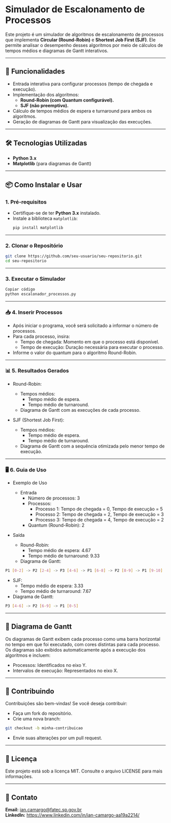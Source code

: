 # Simulador de Escalonamento de Processos

Este projeto é um simulador de algoritmos de escalonamento de processos que implementa **Circular (Round-Robin)** e **Shortest Job First (SJF)**. Ele permite analisar o desempenho desses algoritmos por meio de cálculos de tempos médios e diagramas de Gantt interativos.

---

## 🚀 Funcionalidades

- Entrada interativa para configurar processos (tempo de chegada e execução).
- Implementação dos algoritmos:
  - **Round-Robin (com Quantum configurável).**
  - **SJF (não preemptivo).**
- Cálculo de tempos médios de espera e turnaround para ambos os algoritmos.
- Geração de diagramas de Gantt para visualização das execuções.

---

## 🛠️ Tecnologias Utilizadas

- **Python 3.x**
- **Matplotlib** (para diagramas de Gantt)

---

## 📦 Como Instalar e Usar

### 1. Pré-requisitos

- Certifique-se de ter **Python 3.x** instalado.
- Instale a biblioteca `matplotlib`:
  ```sh
  pip install matplotlib
  ```

---

### 2. Clonar o Repositório
  ```sh
git clone https://github.com/seu-usuario/seu-repositorio.git
cd seu-repositorio
  ```
---

### 3. Executar o Simulador
  ```bash
Copiar código
python escalonador_processos.py
  ```

---

### 📥 4. Inserir Processos

- Após iniciar o programa, você será solicitado a informar o número de processos.
- Para cada processo, insira:
  - Tempo de chegada: Momento em que o processo está disponível.
  - Tempo de execução: Duração necessária para executar o processo.
- Informe o valor do quantum para o algoritmo Round-Robin.

---

### 📊 5. Resultados Gerados

- Round-Robin:
  - Tempos médios:
    - Tempo médio de espera.
    - Tempo médio de turnaround.
  - Diagrama de Gantt com as execuções de cada processo.

- SJF (Shortest Job First):
  - Tempos médios:
    - Tempo médio de espera.
    - Tempo médio de turnaround.
  - Diagrama de Gantt com a sequência otimizada pelo menor tempo de execução.

---

### 🖥️ 6. Guia de Uso

- Exemplo de Uso
  - Entrada
    - Número de processos: 3
    - Processos:
      - Processo 1: Tempo de chegada = 0, Tempo de execução = 5
      - Processo 2: Tempo de chegada = 2, Tempo de execução = 3
      - Processo 3: Tempo de chegada = 4, Tempo de execução = 2
    - Quantum (Round-Robin): 2

- Saída
  
  - Round-Robin:
    - Tempo médio de espera: 4.67
    - Tempo médio de turnaround: 9.33
  - Diagrama de Gantt:
```sh
P1 [0-2] -> P2 [2-4] -> P3 [4-6] -> P1 [6-8] -> P2 [8-9] -> P1 [9-10]
```

  - SJF:
    - Tempo médio de espera: 3.33
    - Tempo médio de turnaround: 7.67
  - Diagrama de Gantt:
```sh
P3 [4-6] -> P2 [6-9] -> P1 [0-5]
```

---

## 🎨 Diagrama de Gantt
Os diagramas de Gantt exibem cada processo como uma barra horizontal no tempo em que foi executado, com cores distintas para cada processo. Os diagramas são exibidos automaticamente após a execução dos algoritmos e incluem:

- Processos: Identificados no eixo Y.
- Intervalos de execução: Representados no eixo X.

---

## 🤝 Contribuindo
Contribuições são bem-vindas!
Se você deseja contribuir:

- Faça um fork do repositório.
- Crie uma nova branch:

```sh
git checkout -b minha-contribuicao
```

- Envie suas alterações por um pull request.

--- 

## 📝 Licença
Este projeto está sob a licença MIT. Consulte o arquivo LICENSE para mais informações.

--- 

## 📧 Contato
**Email:** ian.camargo@fatec.sp.gov.br \
**LinkedIn:** https://www.linkedin.com/in/ian-camargo-aa19a2214/
